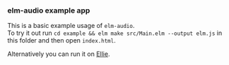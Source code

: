 ### elm-audio example app

This is a basic example usage of `elm-audio`.  
To try it out run `cd example && elm make src/Main.elm --output elm.js` in this folder and then open `index.html`.

Alternatively you can run it on [Ellie](https://ellie-app.com/bPKQ4BLCtFKa1).